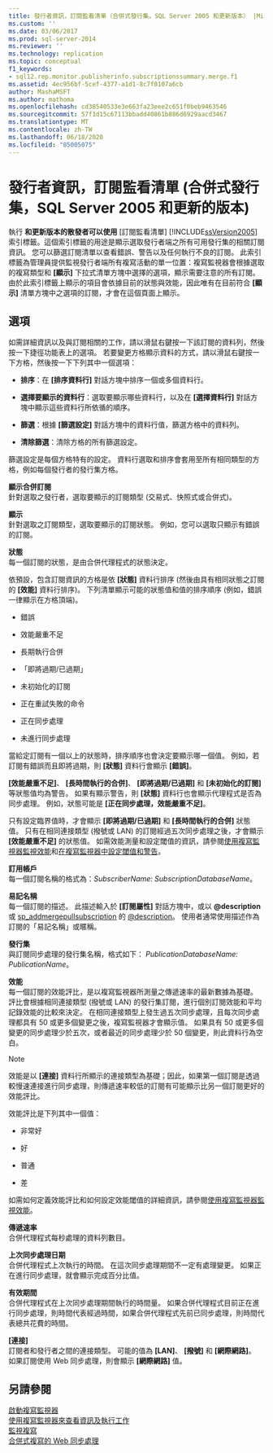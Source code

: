 ```yaml
---
title: 發行者資訊，訂閱監看清單（合併式發行集，SQL Server 2005 和更新版本） |Microsoft Docs
ms.custom: ''
ms.date: 03/06/2017
ms.prod: sql-server-2014
ms.reviewer: ''
ms.technology: replication
ms.topic: conceptual
f1_keywords:
- sql12.rep.monitor.publisherinfo.subscriptionssummary.merge.f1
ms.assetid: 4ec956bf-5cef-4377-a1d1-8c7f0107a6cb
author: MashaMSFT
ms.author: mathoma
ms.openlocfilehash: cd38540533e3e663fa23eee2c651f0beb9463546
ms.sourcegitcommit: 57f1d15c67113bbadd40861b886d6929aacd3467
ms.translationtype: MT
ms.contentlocale: zh-TW
ms.lasthandoff: 06/18/2020
ms.locfileid: "85005075"
---
```

# <a name="publisher-information-subscription-watch-list-merge-publication-sql-server-2005-and-later"></a>發行者資訊，訂閱監看清單 (合併式發行集，SQL Server 2005 和更新的版本)
  執行 **和更新版本的散發者可以使用** [訂閱監看清單] [!INCLUDE[ssVersion2005](../../includes/ssversion2005-md.md)] 索引標籤。這個索引標籤的用途是顯示選取發行者端之所有可用發行集的相關訂閱資訊。 您可以篩選訂閱清單以查看錯誤、警告以及任何執行不良的訂閱。 此索引標籤為管理員提供監視發行者端所有複寫活動的單一位置：複寫監視器會根據選取的複寫類型和 **[顯示]** 下拉式清單方塊中選擇的選項，顯示需要注意的所有訂閱。 由於此索引標籤上顯示的項目會依據目前的狀態與效能，因此唯有在目前符合 **[顯示]** 清單方塊中之選項的訂閱，才會在這個頁面上顯示。  
  
## <a name="options"></a>選項  
 如需詳細資訊以及與訂閱相關的工作，請以滑鼠右鍵按一下該訂閱的資料列，然後按一下捷徑功能表上的選項。 若要變更方格顯示資料的方式，請以滑鼠右鍵按一下方格，然後按一下下列其中一個選項：  
  
-   **排序**：在 **[排序資料行]** 對話方塊中排序一個或多個資料行。  
  
-   **選擇要顯示的資料行**：選取要顯示哪些資料行，以及在 **[選擇資料行]** 對話方塊中顯示這些資料行所依循的順序。  
  
-   **篩選**：根據 **[篩選設定]** 對話方塊中的資料行值，篩選方格中的資料列。  
  
-   **清除篩選**：清除方格的所有篩選設定。  
  
 篩選設定是每個方格特有的設定。 資料行選取和排序會套用至所有相同類型的方格，例如每個發行者的發行集方格。  
  
 **顯示合併訂閱**  
 針對選取之發行者，選取要顯示的訂閱類型 (交易式、快照式或合併式)。  
  
 **顯示**  
 針對選取之訂閱類型，選取要顯示的訂閱狀態。 例如，您可以選取只顯示有錯誤的訂閱。  
  
 **狀態**  
 每一個訂閱的狀態，是由合併代理程式的狀態決定。  
  
 依預設，包含訂閱資訊的方格是依 **[狀態]** 資料行排序 (然後由具有相同狀態之訂閱的 **[效能]** 資料行排序)。 下列清單顯示可能的狀態值和值的排序順序 (例如，錯誤一律顯示在方格頂端)。  
  
-   錯誤  
  
-   效能嚴重不足  
  
-   長期執行合併  
  
-   「即將過期/已過期」  
  
-   未初始化的訂閱  
  
-   正在重試失敗的命令  
  
-   正在同步處理  
  
-   未進行同步處理  
  
 當給定訂閱有一個以上的狀態時，排序順序也會決定要顯示哪一個值。 例如，若訂閱有錯誤而且即將過期，則 **[狀態]** 資料行會顯示 **[錯誤]**。  
  
 **[效能嚴重不足]**、 **[長時間執行的合併]**、 **[即將過期/已過期]** 和 **[未初始化的訂閱]** 等狀態值均為警告。 如果有顯示警告，則 **[狀態]** 資料行也會顯示代理程式是否為同步處理。 例如，狀態可能是 **[正在同步處理，效能嚴重不足]**。  
  
 只有設定臨界值時，才會顯示 **[即將過期/已過期]** 和 **[長時間執行的合併]** 狀態值。 只有在相同連接類型 (撥號或 LAN) 的訂閱經過五次同步處理之後，才會顯示 **[效能嚴重不足]** 的狀態值。 如需效能測量和設定閾值的資訊，請參閱[使用複寫監視器監視效能](monitor/monitor-performance-with-replication-monitor.md)和[在複寫監視器中設定閾值和警告](monitor/set-thresholds-and-warnings-in-replication-monitor.md)。  
  
 **訂用帳戶**  
 每一個訂閱名稱的格式為：*SubscriberName: SubscriptionDatabaseName*。  
  
 **易記名稱**  
 每一個訂閱的描述。 此描述輸入於 **[訂閱屬性]** 對話方塊中，或以 **@description** 或 [sp_addmergepullsubscription](/sql/relational-databases/system-stored-procedures/sp-addmergesubscription-transact-sql) 的 [@description](/sql/relational-databases/system-stored-procedures/sp-addmergepullsubscription-transact-sql)。 使用者通常使用描述作為訂閱的「易記名稱」或暱稱。  
  
 **發行集**  
 與訂閱同步處理的發行集名稱，格式如下： *PublicationDatabaseName: PublicationName*。  
  
 **效能**  
 每一個訂閱的效能評比，是以複寫監視器所測量之傳遞速率的最新數據為基礎。 評比會根據相同連接類型 (撥號或 LAN) 的發行集訂閱，進行個別訂閱效能和平均記錄效能的比較來決定。 在相同連接類型上發生過五次同步處理，且每次同步處理都具有 50 或更多個變更之後，複寫監視器才會顯示值。 如果具有 50 或更多個變更的同步處理少於五次，或者最近的同步處理少於 50 個變更，則此資料行為空白。  
  
> [!NOTE]  
>  效能是以 **[連接]** 資料行所顯示的連接類型為基礎；因此，如果第一個訂閱是透過較慢速連接進行同步處理，則傳遞速率較低的訂閱有可能顯示比另一個訂閱更好的效能評比。  
  
 效能評比是下列其中一個值：  
  
-   非常好  
  
-   好  
  
-   普通  
  
-   差  
  
 如需如何定義效能評比和如何設定效能閾值的詳細資訊，請參閱[使用複寫監視器監視效能](monitor/monitor-performance-with-replication-monitor.md)。  
  
 **傳遞速率**  
 合併代理程式每秒處理的資料列數目。  
  
 **上次同步處理日期**  
 合併代理程式上次執行的時間。 在這次同步處理期間不一定有處理變更。 如果正在進行同步處理，就會顯示完成百分比值。  
  
 **有效期間**  
 合併代理程式在上次同步處理期間執行的時間量。 如果合併代理程式目前正在進行同步處理，則時間代表經過時間，如果合併代理程式先前已同步處理，則時間代表總共花費的時間。  
  
 **[連接]**  
 訂閱者和發行者之間的連接類型。 可能的值為 **[LAN]**、 **[撥號]** 和 **[網際網路]**。 如果訂閱使用 Web 同步處理，則會顯示 **[網際網路]** 值。  
  
## <a name="see-also"></a>另請參閱  
 [啟動複寫監視器](monitor/start-the-replication-monitor.md)   
 [使用複寫監視器來查看資訊及執行工作](monitor/view-information-and-perform-tasks-replication-monitor.md)   
 [監視複寫](monitoring-replication.md)   
 [合併式複寫的 Web 同步處理](web-synchronization-for-merge-replication.md)  
  
  
